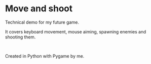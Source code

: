# Move and shoot

Technical demo for my future game.

It covers keyboard movement, mouse aiming, spawning enemies and shooting them.

<br>

Created in Python with Pygame by me.